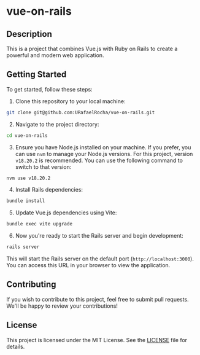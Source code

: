 # vue-on-rails

## Description

This is a project that combines Vue.js with Ruby on Rails to create a powerful and modern web application.

## Getting Started

To get started, follow these steps:

1. Clone this repository to your local machine:

```bash
git clone git@github.com:URafaelRocha/vue-on-rails.git
```

2. Navigate to the project directory:

```bash
cd vue-on-rails
```

3. Ensure you have Node.js installed on your machine. If you prefer, you can use `nvm` to manage your Node.js versions. For this project, version `v18.20.2` is recommended. You can use the following command to switch to that version:

```bash
nvm use v18.20.2
```

4. Install Rails dependencies:

```bash
bundle install
```

5. Update Vue.js dependencies using Vite:

```bash
bundle exec vite upgrade
```

6. Now you're ready to start the Rails server and begin development:

```bash
rails server
```

This will start the Rails server on the default port (`http://localhost:3000`). You can access this URL in your browser to view the application.

## Contributing

If you wish to contribute to this project, feel free to submit pull requests. We'll be happy to review your contributions!

## License

This project is licensed under the MIT License. See the [LICENSE](LICENSE) file for details.
